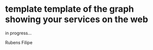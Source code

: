 <h1>template template of the graph showing your services on the web</h1>
<p>in progress...</p>
<p>Rubens Filipe</p>